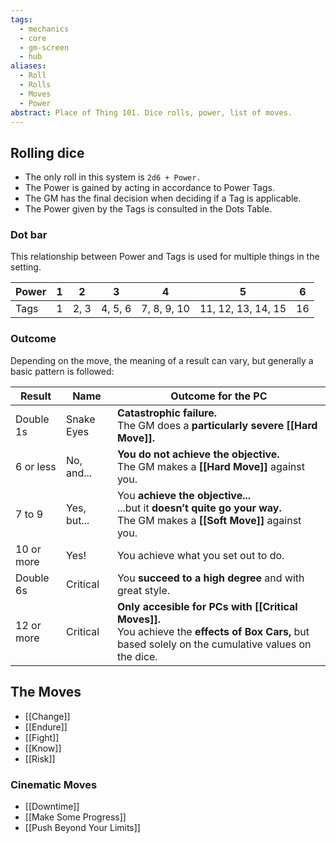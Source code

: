 ```yaml
---
tags:
  - mechanics
  - core
  - gm-screen
  - hub
aliases:
  - Roll
  - Rolls
  - Moves
  - Power
abstract: Place of Thing 101. Dice rolls, power, list of moves.
---
```

## Rolling dice
- The only roll in this system is `2d6 + Power.`
- The Power is gained by acting in accordance to Power Tags.
- The GM has the final decision when deciding if a Tag is applicable.
- The Power given by the Tags is consulted in the Dots Table.
### Dot bar
This relationship between Power and Tags is used for multiple things in the setting.

| Power | 1   | 2    | 3       | 4           | 5                  | 6   |
| ----- | --- | ---- | ------- | ----------- | ------------------ | --- |
| Tags  | 1   | 2, 3 | 4, 5, 6 | 7, 8, 9, 10 | 11, 12, 13, 14, 15 | 16  |

### Outcome
Depending on the move, the meaning of a result can vary, but generally a basic pattern is followed:

| Result     | Name        | Outcome for the PC                                                                                                                                     |
| ---------- | ----------- | ------------------------------------------------------------------------------------------------------------------------------------------------------ |
| Double 1s  | Snake Eyes  | **Catastrophic failure.**<br>The GM does a **particularly severe [[Hard Move]].**                                                                      |
| 6 or less  | No, and...  | **You do not achieve the objective.**<br>The GM makes a **[[Hard Move]]** against you.                                                                 |
| 7 to 9     | Yes, but... | You **achieve the objective...**<br>...but it **doesn’t quite go your way.**<br>The GM makes a **[[Soft Move]]** against you.                          |
| 10 or more | Yes!        | You achieve what you set out to do.                                                                                                                    |
| Double 6s  | Critical    | You **succeed to a high degree** and with great style.                                                                                                 |
| 12 or more | Critical    | **Only accesible for PCs with [[Critical Moves]].**<br>You achieve the **effects of Box Cars,** but based solely on the cumulative values on the dice. |
## The Moves
- [[Change]]
- [[Endure]]
- [[Fight]]
- [[Know]]
- [[Risk]]
### Cinematic Moves
- [[Downtime]]
- [[Make Some Progress]]
- [[Push Beyond Your Limits]]